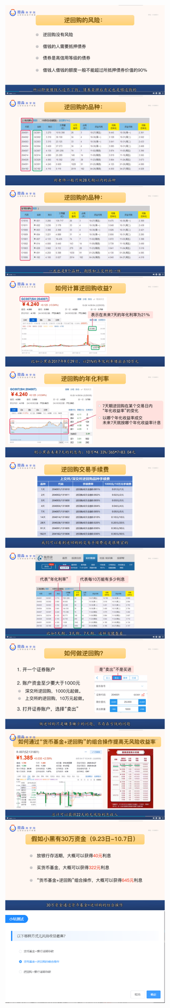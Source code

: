 ![](20201011-%20(1).png)
![](20201011-%20(2).png)
![](20201011-%20(3).png)
![](20201011-%20(4).png)
![](20201011-%20(5).png)
![](20201011-%20(6).png)
![](20201011-%20(7).png)
![](20201011-%20(8).png)
![](20201011-%20(9).png)
![](20201011-%20(10).png)
![](20201011-%20(11).png)